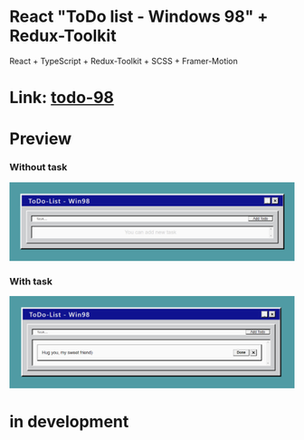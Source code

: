 # React "ToDo list - Windows 98" + Redux-Toolkit

React + TypeScript + Redux-Toolkit + SCSS + Framer-Motion

# Link: [todo-98](https://todo-98.vercel.app/)

# Preview

### Without task

![Preview](https://github.com/TePMo-Tapo4eK/React-ToDo-2/blob/main/todo.png)

### With task

![Preview](https://github.com/TePMo-Tapo4eK/React-ToDo-2/blob/main/hug.png)

# in development

